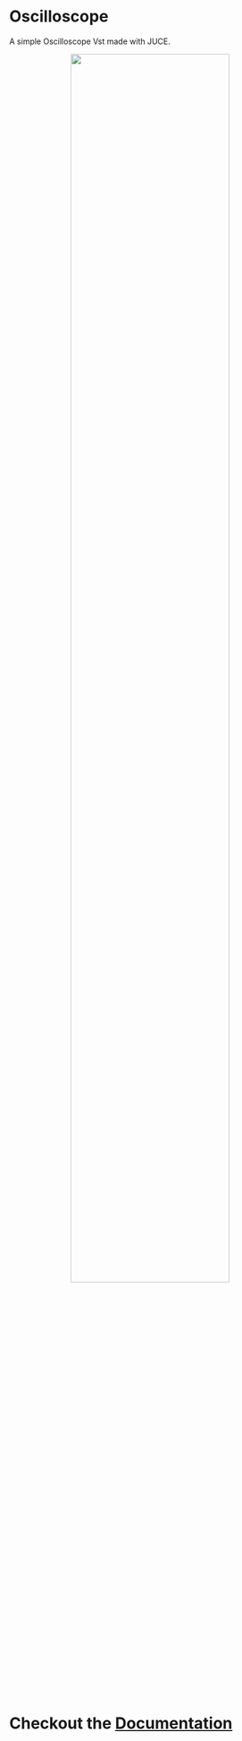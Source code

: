 # Oscilloscope

A simple Oscilloscope Vst made with JUCE.

<p align="center">
   <img src="https://github.com/waddafunk/Oscilloscope/blob/master/images/with_ableon.png" width=75%">
</p>


# Checkout the [**Documentation**](https://waddafunk.github.io/Oscilloscope/)

 
